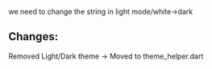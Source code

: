we need to change the string in light mode/white->dark

## Changes:

Removed Light/Dark theme -> Moved to theme_helper.dart
